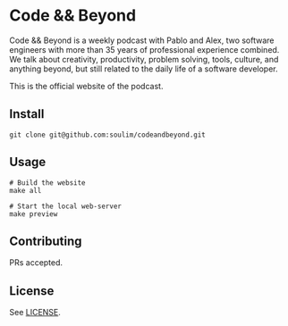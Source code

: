 # Code && Beyond

Code && Beyond is a weekly podcast with Pablo and Alex, two software engineers
with more than 35 years of professional experience combined. We talk about
creativity, productivity, problem solving, tools, culture, and anything beyond,
but still related to the daily life of a software developer.

This is the official website of the podcast.

## Install

```
git clone git@github.com:soulim/codeandbeyond.git
```

## Usage

```
# Build the website
make all
```

```
# Start the local web-server
make preview
```

## Contributing

PRs accepted.

## License

See [LICENSE](LICENSE).
